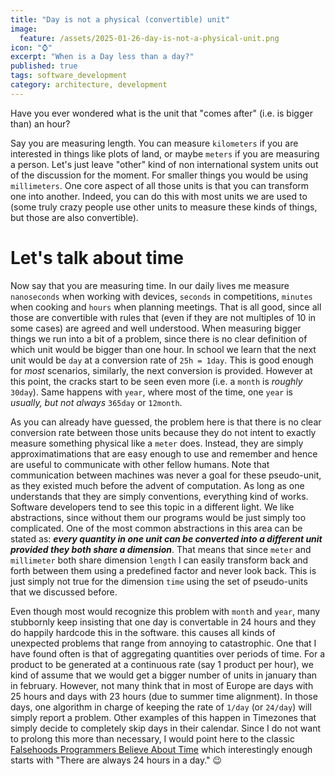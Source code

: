 ```yaml
---
title: "Day is not a physical (convertible) unit"
image:
  feature: /assets/2025-01-26-day-is-not-a-physical-unit.png
icon: "⌚"
excerpt: "When is a Day less than a day?"
published: true
tags: software_development
category: architecture, development
---
```


Have you ever wondered what is the unit that "comes after" (i.e. is bigger than) an hour?

Say you are measuring length. You can measure `kilometers` if you are interested in things like plots of land, or maybe `meters` if you are measuring a person. Let's just leave "other" kind of non international system units out of the discussion for the moment. For smaller things you would be using `millimeters`. One core aspect of all those units is that you can transform one into another. Indeed, you can do this with most units we are used to (some truly crazy people use other units to measure these kinds of things, but those are also convertible).

# Let's talk about time

Now say that you are measuring time. In our daily lives me measure `nanoseconds` when working with devices, `seconds` in competitions, `minutes` when cooking and `hours` when planning meetings. That is all good, since all those are convertible with rules that (even if they are not multiples of 10 in some cases) are agreed and well understood. When measuring bigger things we run into a bit of a problem, since there is no clear definition of which unit would be bigger than one hour. In school we learn that the next unit would be `day` at a conversion rate of `25h = 1day`. This is good enough for *most* scenarios, similarly, the next conversion is provided. However at this point, the cracks start to be seen even more (i.e. a `month` is *roughly* `30day`). Same happens with `year`, where most of the time, one `year` is *usually, but not always* `365day` or `12month`.

As you can already have guessed, the problem here is that there is no clear conversion rate between those units because they do not intent to exactly measure something physical like a `meter` does. Instead, they are simply approximatimations that are easy enough to use and remember and hence are useful to communicate with other fellow humans. Note that communication between machines was never a goal for these pseudo-unit, as they existed much before the advent of computation. As long as one understands that they are simply conventions, everything kind of works. Software developers tend to see this topic in a different light. We like abstractions, since without them our programs would be just simply too complicated. One of the most common abstractions in this area can be stated as: ***every quantity in one unit can be converted into a different unit provided they both share a dimension***. That means that since `meter` and `millimeter` both share dimension `length` I can easily transform back and forth between them using a predefined factor and never look back. This is just simply not true for the dimension `time` using the set of pseudo-units that we discussed before.

Even though most would recognize this problem with `month` and `year`, many stubbornly keep insisting that one day is convertable in 24 hours and they do happily hardcode this in the software. this causes all kinds of unexpected problems that range from annoying to catastrophic. One that I have found often is that of aggregating quantities over periods of time. For a product to be generated at a continuous rate (say 1 product per hour), we kind of assume that we would get a bigger number of units in january than in february. However, not many think that in most of Europe are days with 25 hours and days with 23 hours (due to summer time alignment). In those days, one algorithm in charge of keeping the rate of `1/day` (or `24/day`) will simply report a problem. Other examples of this happen in Timezones that simply decide to completely skip days in their calendar. Since I do not want to prolong this more than necessary, I would point here to the classic [Falsehoods Programmers Believe About Time](https://gist.github.com/timvisee/fcda9bbdff88d45cc9061606b4b923ca) which interestingly enough starts with "There are always 24 hours in a day." 😉